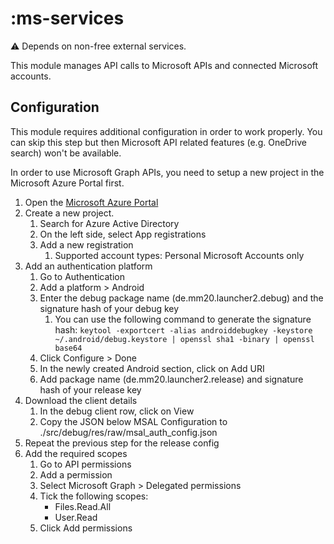 # :ms-services

⚠️ Depends on non-free external services.

This module manages API calls to Microsoft APIs and connected Microsoft accounts.

## Configuration

This module requires additional configuration in order to work properly. You can skip this step but
then Microsoft API related features (e.g. OneDrive search) won't be available.

In order to use Microsoft Graph APIs, you need to setup a new project in the Microsoft Azure Portal first.

1. Open the [Microsoft Azure Portal](https://portal.azure.com)
1. Create a new project.
   1. Search for Azure Active Directory
   1. On the left side, select App registrations
   1. Add a new registration
      1. Supported account types: Personal Microsoft Accounts only
1. Add an authentication platform
   1. Go to Authentication
   1. Add a platform > Android
   1. Enter the debug package name (de.mm20.launcher2.debug) and the signature hash of your debug key
      1. You can use the following command to generate the signature hash:
         `keytool -exportcert -alias androiddebugkey -keystore ~/.android/debug.keystore | openssl sha1 -binary | openssl base64`
   1. Click Configure > Done
   1. In the newly created Android section, click on Add URI
   1. Add package name (de.mm20.launcher2.release) and signature hash of your release key
1. Download the client details
   1. In the debug client row, click on View
   1. Copy the JSON below MSAL Configuration to ./src/debug/res/raw/msal_auth_config.json
1. Repeat the previous step for the release config
1. Add the required scopes
   1. Go to API permissions
   1. Add a permission
   1. Select Microsoft Graph > Delegated permissions
   1. Tick the following scopes:
      - Files.Read.All
      - User.Read
   1. Click Add permissions

